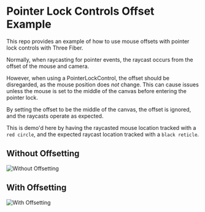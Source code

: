 # Pointer Lock Controls Offset Example

This repo provides an example of how to use mouse offsets with pointer lock controls with Three Fiber.

Normally, when raycasting for pointer events, the raycast occurs from the offset of the mouse and camera.

However, when using a PointerLockControl, the offset should be disregarded, as the mouse position does _not_ change. This can cause issues unless the mouse is set to the middle of the canvas before entering the pointer lock.

By setting the offset to be the middle of the canvas, the offset is ignored, and the raycasts operate as expected.

This is demo'd here by having the raycasted mouse location tracked with a `red circle`, and the expected raycast location tracked with a `black reticle`.

## Without Offsetting

![Without Offsetting](readmeAssets/withoutOffsetting2.gif)

## With Offsetting

![With Offsetting](readmeAssets/withOffsetting2.gif)

